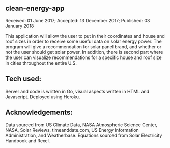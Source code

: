 ## clean-energy-app

[](https://media.giphy.com/media/c3HczzhNAceOI/giphy.gif)

Received: 01 June 2017; Accepted: 13 December 2017; Published: 03 January 2018

This application will allow the user to put in their coordinates and house and roof sizes in order to receive some useful data on solar energy power. The program will give a recommendation for solar panel brand, and whether or not the user should get solar power. In addition, there is second part where the user can visualize recommendations for a specific house and roof size in cities throughout the entire U.S.

## Tech used: 
Server and code is written in Go, visual aspects written in HTML and Javascript. Deployed using Heroku. 

## Acknowledgements: 
Data sourced from US Climate Data, NASA Atmospheric Science Center, NASA, Solar Reviews, timeanddate.com, US Energy Information Administration, and Weatherbase.
Equations sourced from Solar Electricity Handbook and Rexel. 
